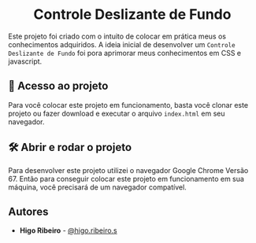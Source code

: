 <h1 align="center"> Controle Deslizante de Fundo </h1>

Este projeto foi criado com o intuito de colocar em prática meus
os conhecimentos adquiridos. A ideia inicial de desenvolver
um `Controle Deslizante de Fundo` foi pora aprimorar meus conhecimentos em CSS e javascript.

## 📁 Acesso ao projeto

Para você colocar este projeto em funcionamento, basta você clonar este
projeto ou fazer download e executar o arquivo `index.html` em seu
navegador.

## 🛠️ Abrir e rodar o projeto

Para desenvolver este projeto utilizei o navegador Google Chrome Versão 67.
Então para conseguir colocar este projeto em funcionamento em sua máquina,
você precisará de um navegador compatível.

## Autores

- **Higo Ribeiro** - [@higo.ribeiro.s](https://www.instagram.com/higo.ribeiro.s/)
